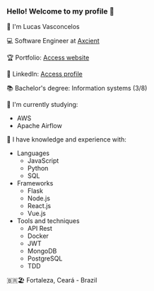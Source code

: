 ### Hello! Welcome to my profile 👋

👨‍ I'm Lucas Vasconcelos

💻 Software Engineer at [Axcient](https://axcient.com/)

🏆 Portfolio: [Access website](https://lucas-av7.github.io/)

👔 LinkedIn: [Access profile](https://www.linkedin.com/in/lucas-av7)

📚 Bachelor's degree: Information systems (3/8)

🌱 I'm currently studying:
* AWS
* Apache Airflow

💾 I have knowledge and experience with:
* Languages
    * JavaScript
    * Python
    * SQL
* Frameworks
    * Flask
    * Node.js
    * React.js
    * Vue.js
* Tools and techniques
    * API Rest
    * Docker
    * JWT
    * MongoDB
    * PostgreSQL
    * TDD

🇧🇷🏖️ Fortaleza, Ceará - Brazil
